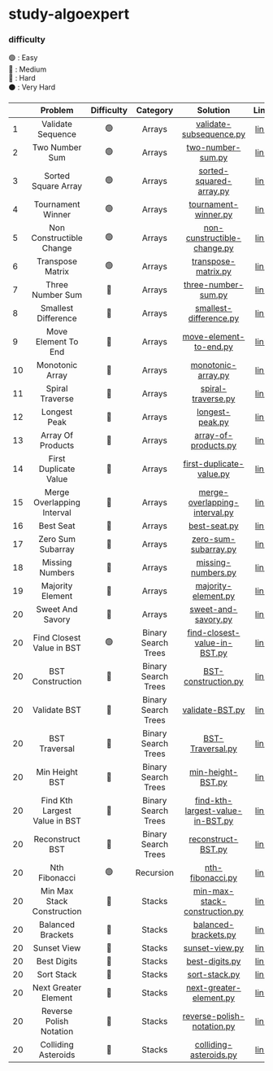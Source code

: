 # study-algoexpert

### difficulty
🟢 : Easy
<br/>
🔵 : Medium
<br/>
🔴 : Hard
<br/>
⚫️ : Very Hard
<br/>


|    |            Problem            | Difficulty |      Category       |                                                           Solution                                                            |                                                            Link                                                            | 
|----|:-----------------------------:|:----------:|:-------------------:|:-----------------------------------------------------------------------------------------------------------------------------:|:--------------------------------------------------------------------------------------------------------------------------:| 
| 1  |       Validate Sequence       |     🟢     |       Arrays        |        [validate-subsequence.py](https://github.com/cherry-ni/study-algoexpert/blob/main/Easy/validate-subsequence.py)        |                              [link](https://www.algoexpert.io/questions/validate-subsequence)                              |
| 2  |        Two Number Sum         |     🟢     |       Arrays        |           [two-number-sum.py](https://github.com/cherry-ni/study-algoexpert/blob/main/Easy/validate-subsequence.py)           |                                 [link](https://www.algoexpert.io/questions/two-number-sum)                                 |
| 3  |      Sorted Square Array      |     🟢     |       Arrays        |        [sorted-squared-array.py](https://github.com/cherry-ni/study-algoexpert/blob/main/Easy/validate-subsequence.py)        |                              [link](https://www.algoexpert.io/questions/sorted-squared-array)                              |
| 4  |       Tournament Winner       |     🟢     |       Arrays        |           [tournament-winner.py](https://github.com/cherry-ni/study-algoexpert/blob/main/Easy/tournament-winner.py)           |                               [link](https://www.algoexpert.io/questions/tournament-winner)                                |
| 5  |   Non Constructible Change    |     🟢     |       Arrays        |    [non-cunstructible-change.py](https://github.com/cherry-ni/study-algoexpert/blob/main/Easy/non-constructible-change.py)    |                            [link](https://www.algoexpert.io/questions/non-constructible-change)                            |
| 6  |       Transpose Matrix        |     🟢     |       Arrays        |            [transpose-matrix.py](https://github.com/cherry-ni/study-algoexpert/blob/main/Easy/transpose-matrix.py)            |                                [link](https://www.algoexpert.io/questions/transpose-matrix)                                |
| 7  |       Three Number Sum        |     🔵     |       Arrays        |           [three-number-sum.py](https://github.com/cherry-ni/study-algoexpert/blob/main/Medium/three-number-sum.py)           |                                [link](https://www.algoexpert.io/questions/three-number-sum)                                |
| 8  |      Smallest Difference      |     🔵     |       Arrays        |        [smallest-difference.py](https://github.com/cherry-ni/study-algoexpert/blob/main/Medium/smallest-difference.py)        |                              [link](https://www.algoexpert.io/questions/smallest-difference)                               |
| 9  |      Move Element To End      |     🔵     |       Arrays        |        [move-element-to-end.py](https://github.com/cherry-ni/study-algoexpert/blob/main/Medium/move-element-to-end.py)        |                              [link](https://www.algoexpert.io/questions/move-element-to-end)                               |
| 10 |        Monotonic Array        |     🔵     |       Arrays        |            [monotonic-array.py](https://github.com/cherry-ni/study-algoexpert/blob/main/Medium/monotonic-array.py)            |                                [link](https://www.algoexpert.io/questions/monotonic-array)                                 |
| 11 |        Spiral Traverse        |     🔵     |       Arrays        |            [spiral-traverse.py](https://github.com/cherry-ni/study-algoexpert/blob/main/Medium/spiral-traverse.py)            |                                [link](https://www.algoexpert.io/questions/spiral-traverse)                                 |
| 12 |         Longest Peak          |     🔵     |       Arrays        |               [longest-peak.py](https://github.com/cherry-ni/study-algoexpert/blob/main/Medium/longest-peak.py)               |                                  [link](https://www.algoexpert.io/questions/longest-peak)                                  |
| 13 |       Array Of Products       |     🔵     |       Arrays        |          [array-of-products.py](https://github.com/cherry-ni/study-algoexpert/blob/main/Medium/array-of-products.py)          |                               [link](https://www.algoexpert.io/questions/array-of-products)                                |
| 14 |     First Duplicate Value     |     🔵     |       Arrays        |      [first-duplicate-value.py](https://github.com/cherry-ni/study-algoexpert/blob/main/Medium/first-duplicate-value.py)      |                             [link](https://www.algoexpert.io/questions/first-duplicate-value)                              |
| 15 |  Merge Overlapping Interval   |     🔵     |       Arrays        | [merge-overlapping-interval.py](https://github.com/cherry-ni/study-algoexpert/blob/main/Medium/merge-overlapping-interval.py) |                          [link](https://www.algoexpert.io/questions/merge-overlapping-intervals)                           |
| 16 |           Best Seat           |     🔵     |       Arrays        |                  [best-seat.py](https://github.com/cherry-ni/study-algoexpert/blob/main/Medium/best-seat.py)                  |                                   [link](https://www.algoexpert.io/questions/best-seat)                                    |
| 17 |       Zero Sum Subarray       |     🔵     |       Arrays        |          [zero-sum-subarray.py](https://github.com/cherry-ni/study-algoexpert/blob/main/Medium/zero-sum-subarray.py)          |                               [link](https://www.algoexpert.io/questions/zero-sum-subarray)                                |
| 18 |        Missing Numbers        |     🔵     |       Arrays        |            [missing-numbers.py](https://github.com/cherry-ni/study-algoexpert/blob/main/Medium/missing-numbers.py)            |                                 [link](https://www.algoexpert.io/questions/missingNumbers)                                 |
| 19 |       Majority Element        |     🔵     |       Arrays        |           [majority-element.py](https://github.com/cherry-ni/study-algoexpert/blob/main/Medium/majority-element.py)           |                                [link](https://www.algoexpert.io/questions/majority-element)                                |
| 20 |       Sweet And Savory        |     🔵     |       Arrays        |           [sweet-and-savory.py](https://github.com/cherry-ni/study-algoexpert/blob/main/Medium/sweet-and-savory.py)           |                                [link](https://www.algoexpert.io/questions/sweet-and-savory)                                |
| 20 |   Find Closest Value in BST   |     🟢     | Binary Search Trees |   [find-closest-value-in-BST.py](https://github.com/cherry-ni/study-algoexpert/blob/main/Easy/find-closest-value-in-BST.py)   |                           [link](https://www.algoexpert.io/questions/find-closest-value-in-bst)                            |
| 20 |       BST Construction        |     🔵     | Binary Search Trees |                                                    [BST-construction.py]()                                                    |                                  [link](https://www.algoexpert.io/questions/bst-construction)                              |
| 20 |         Validate BST          |     🔵     | Binary Search Trees |                                                      [validate-BST.py]()                                                      |                                [link](https://www.algoexpert.io/questions/validate-bst)                                |
| 20 |         BST Traversal         |     🔵     | Binary Search Trees |                                                     [BST-Traversal.py]()                                                      |                                [link](https://www.algoexpert.io/questions/bst-traversal)                                |
| 20 |        Min Height BST         |     🔵     | Binary Search Trees |                                                     [min-height-BST.py]()                                                     |                                [link](https://www.algoexpert.io/questions/min-height-bst)                                |
| 20 | Find Kth Largest Value in BST |     🔵     | Binary Search Trees |                                             [find-kth-largest-value-in-BST.py]()                                              |                                [link](hhttps://www.algoexpert.io/questions/find-kth-largest-value-in-bst)                                |
| 20 |        Reconstruct BST        |     🔵     | Binary Search Trees |                                                    [reconstruct-BST.py]()                                                     |                                [link](https://www.algoexpert.io/questions/reconstruct-bst)                                |
| 20 |         Nth Fibonacci         |     🟢     |      Recursion      |               [nth-fibonacci.py](https://github.com/cherry-ni/study-algoexpert/blob/main/Easy/nth-fibonacci.py)               |                                 [link](https://www.algoexpert.io/questions/nth-fibonacci)                                  |
| 20 |  Min Max Stack Construction   |     🔵     |       Stacks        | [min-max-stack-construction.py](https://github.com/cherry-ni/study-algoexpert/blob/main/Medium/min-max-stack-construction.py) |                           [link](https://www.algoexpert.io/questions/min-max-stack-construction)                           |
| 20 |       Balanced Brackets       |     🔵     |       Stacks        |          [balanced-brackets.py](https://github.com/cherry-ni/study-algoexpert/blob/main/Medium/balanced-brackets.py)          |                               [link](https://www.algoexpert.io/questions/balanced-brackets)                                |
| 20 |          Sunset View          |     🔵     |       Stacks        |                [sunset-view.py](https://github.com/cherry-ni/study-algoexpert/blob/main/Medium/sunset-view.py)                |                                  [link](https://www.algoexpert.io/questions/sunset-views)                                  |
| 20 |          Best Digits          |     🔵     |       Stacks        |                [best-digits.py](https://github.com/cherry-ni/study-algoexpert/blob/main/Medium/best-digits.py)                |                                  [link](https://www.algoexpert.io/questions/best-digits)                                   |
| 20 |          Sort Stack           |     🔵     |       Stacks        |                 [sort-stack.py](https://github.com/cherry-ni/study-algoexpert/blob/main/Medium/sort-stack.py)                 |                                   [link](https://www.algoexpert.io/questions/sort-stack)                                   |
| 20 |     Next Greater Element      |     🔵     |       Stacks        |                                                  [next-greater-element.py]()                                                  |                              [link](https://www.algoexpert.io/questions/next-greater-element)                              |
| 20 |    Reverse Polish Notation    |     🔵     |       Stacks        |                                                [reverse-polish-notation.py]()                                                 |                             [link](https://www.algoexpert.io/questions/reversePolishNotation)                              |
| 20 |      Colliding Asteroids      |     🔵     |       Stacks        |                                                  [colliding-asteroids.py]()                                                   |                              [link](https://www.algoexpert.io/questions/colliding-asteroids)                               |